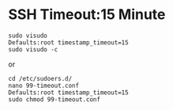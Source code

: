 # SSH Timeout:15 Minute
```
sudo visudo
Defaults:root timestamp_timeout=15
sudo visudo -c
```
or
```
cd /etc/sudoers.d/
nano 99-timeout.conf
Defaults:root timestamp_timeout=15
sudo chmod 99-timeout.conf
```

